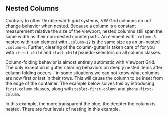 ## Nested Columns
Contrary to other flexible-width grid systems, VW Grid columns do not change behavior when nested. Because a column is a constant measurement relative the size of the viewport, nested columns still span the same width as their non-nested counterparts. An element with `.column-6` nested within an element with `.column-12` is the same size as an un-nested `.column-6`. Further, clearing of the column-gutter is taken care of for you with `:first-child` and `:last-child` psuedo-selectors on all column classes.

Column-folding behavior is almost entirely automatic with Viewport Grid. The only exception is gutter clearing behaviors on deeply nested items after column folding occurs - in some situations we can not know what columns are now first or last in their rows. This will cause the column to be inset from the edge of the container. The example below solves this by introducing `first-column` classes, along with `tablet-first-column` and `phone-first-column`.

In this example, the more transparent the blue, the deepter the column is nested. There are four levels of nesting in this example.